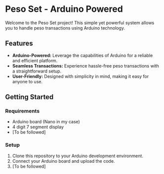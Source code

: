# Peso Set - Arduino Powered

Welcome to the Peso Set project! This simple yet powerful system allows you to handle peso transactions using Arduino technology.

## Features

- **Arduino-Powered:** Leverage the capabilities of Arduino for a reliable and efficient platform.
- **Seamless Transactions:** Experience hassle-free peso transactions with a straightforward setup.
- **User-Friendly:** Designed with simplicity in mind, making it easy for anyone to use.

## Getting Started

### Requirements

- Arduino board (Nano in my case)
- 4 digit 7 segment display 
- [To be followed]

### Setup

1. Clone this repository to your Arduino development environment.
2. Connect your Arduino board and upload the code.
3. [To be followed]
